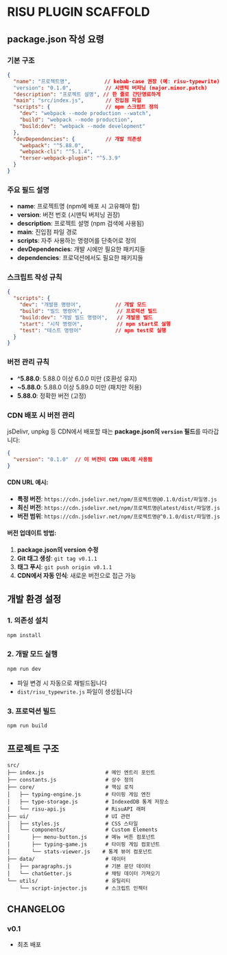 # RISU PLUGIN SCAFFOLD

## package.json 작성 요령

### 기본 구조
```json
{
  "name": "프로젝트명",           // kebab-case 권장 (예: risu-typewrite)
  "version": "0.1.0",           // 시맨틱 버저닝 (major.minor.patch)
  "description": "프로젝트 설명", // 한 줄로 간단명료하게
  "main": "src/index.js",       // 진입점 파일
  "scripts": {                  // npm 스크립트 정의
    "dev": "webpack --mode production --watch",
    "build": "webpack --mode production",
    "build:dev": "webpack --mode development"
  },
  "devDependencies": {          // 개발 의존성
    "webpack": "^5.88.0",
    "webpack-cli": "^5.1.4",
    "terser-webpack-plugin": "^5.3.9"
  }
}
```

### 주요 필드 설명
- **name**: 프로젝트명 (npm에 배포 시 고유해야 함)
- **version**: 버전 번호 (시맨틱 버저닝 권장)
- **description**: 프로젝트 설명 (npm 검색에 사용됨)
- **main**: 진입점 파일 경로
- **scripts**: 자주 사용하는 명령어를 단축어로 정의
- **devDependencies**: 개발 시에만 필요한 패키지들
- **dependencies**: 프로덕션에서도 필요한 패키지들

### 스크립트 작성 규칙
```json
{
  "scripts": {
    "dev": "개발용 명령어",           // 개발 모드
    "build": "빌드 명령어",           // 프로덕션 빌드
    "build:dev": "개발 빌드 명령어",   // 개발용 빌드
    "start": "시작 명령어",           // npm start로 실행
    "test": "테스트 명령어"           // npm test로 실행
  }
}
```

### 버전 관리 규칙
- **^5.88.0**: 5.88.0 이상 6.0.0 미만 (호환성 유지)
- **~5.88.0**: 5.88.0 이상 5.89.0 미만 (패치만 허용)
- **5.88.0**: 정확한 버전 (고정)

### CDN 배포 시 버전 관리
jsDelivr, unpkg 등 CDN에서 배포할 때는 **package.json의 `version` 필드**를 따라갑니다:

```json
{
  "version": "0.1.0"  // 이 버전이 CDN URL에 사용됨
}
```

#### CDN URL 예시:
- **특정 버전**: `https://cdn.jsdelivr.net/npm/프로젝트명@0.1.0/dist/파일명.js`
- **최신 버전**: `https://cdn.jsdelivr.net/npm/프로젝트명@latest/dist/파일명.js`
- **버전 범위**: `https://cdn.jsdelivr.net/npm/프로젝트명@^0.1.0/dist/파일명.js`

#### 버전 업데이트 방법:
1. **package.json의 version 수정**
2. **Git 태그 생성**: `git tag v0.1.1`
3. **태그 푸시**: `git push origin v0.1.1`
4. **CDN에서 자동 인식**: 새로운 버전으로 접근 가능

## 개발 환경 설정

### 1. 의존성 설치
```bash
npm install
```

### 2. 개발 모드 실행
```bash
npm run dev
```
- 파일 변경 시 자동으로 재빌드됩니다
- `dist/risu_typewrite.js` 파일이 생성됩니다

### 3. 프로덕션 빌드
```bash
npm run build
```

## 프로젝트 구조

```
src/
├── index.js                    # 메인 엔트리 포인트
├── constants.js                # 상수 정의
├── core/                       # 핵심 로직
│   ├── typing-engine.js        # 타이핑 게임 엔진
│   ├── type-storage.js         # IndexedDB 통계 저장소
│   └── risu-api.js             # RisuAPI 래퍼
├── ui/                         # UI 관련
│   ├── styles.js               # CSS 스타일
│   └── components/             # Custom Elements
│       ├── menu-button.js      # 메뉴 버튼 컴포넌트
│       ├── typing-game.js      # 타이핑 게임 컴포넌트
│       └── stats-viewer.js    # 통계 뷰어 컴포넌트
├── data/                       # 데이터
│   ├── paragraphs.js           # 기본 문단 데이터
│   └── chatGetter.js           # 채팅 데이터 가져오기
└── utils/                      # 유틸리티
    └── script-injector.js      # 스크립트 인젝터
```

## CHANGELOG

### v0.1
- 최초 배포


